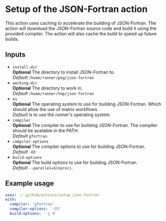 # Setup of the JSON-Fortran action

This action uses caching to accelerate the building of JSON-Fortran. The action
will download the JSON-Fortran source code and build it using the provided
compiler. The action will also cache the build to speed up future builds.

## Inputs

- `install-dir`  
**Optional** The directory to install JSON-Fortran to.  
*Default* `/home/runner/pkg/json-fortran`
- `working-dir`  
**Optional** The directory to work in.  
*Default* `/home/runner/tmp/json-fortran`
- `os`  
**Optional** The operating system to use for building JSON-Fortran. Which should
allow the use of matrix workflows.  
*Default* is to use the runner's operating system.
- `compiler`  
**Optional** The compiler to use for building JSON-Fortran. The compiler should
be available in the PATH.  
*Default* `gfortran`.
- `compiler-options`  
**Optional** The compiler options to use for building JSON-Fortran.  
*Default* `-O3`
- `build-options`  
**Optional** The build options to use for building JSON-Fortran.  
*Default* `--parallel=$(nproc)`.

## Example usage

```yaml
uses: ./.github/actions/setup_json-fortran
with:
  compiler: 'gfortran'
  compiler-options: '-O3'
  build-options: '-j 4'
```
